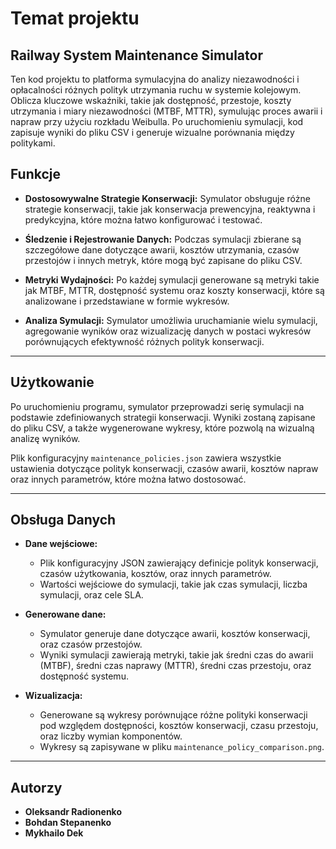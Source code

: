 # Temat projektu

## Railway System Maintenance Simulator

Ten kod projektu to platforma symulacyjna do analizy niezawodności i opłacalności różnych polityk utrzymania ruchu w systemie kolejowym. Oblicza kluczowe wskaźniki, takie jak dostępność, przestoje, koszty utrzymania i miary niezawodności (MTBF, MTTR), symulując proces awarii i napraw przy użyciu rozkładu Weibulla. Po uruchomieniu symulacji, kod zapisuje wyniki do pliku CSV i generuje wizualne porównania między politykami.

## Funkcje

- **Dostosowywalne Strategie Konserwacji:**
  Symulator obsługuje różne strategie konserwacji, takie jak konserwacja prewencyjna, reaktywna i predykcyjna, które można łatwo konfigurować i testować.
  
- **Śledzenie i Rejestrowanie Danych:**
  Podczas symulacji zbierane są szczegółowe dane dotyczące awarii, kosztów utrzymania, czasów przestojów i innych metryk, które mogą być zapisane do pliku CSV.

- **Metryki Wydajności:**
  Po każdej symulacji generowane są metryki takie jak MTBF, MTTR, dostępność systemu oraz koszty konserwacji, które są analizowane i przedstawiane w formie wykresów.

- **Analiza Symulacji:**
  Symulator umożliwia uruchamianie wielu symulacji, agregowanie wyników oraz wizualizację danych w postaci wykresów porównujących efektywność różnych polityk konserwacji.

---

## Użytkowanie

Po uruchomieniu programu, symulator przeprowadzi serię symulacji na podstawie zdefiniowanych strategii konserwacji. Wyniki zostaną zapisane do pliku CSV, a także wygenerowane wykresy, które pozwolą na wizualną analizę wyników. 

Plik konfiguracyjny `maintenance_policies.json` zawiera wszystkie ustawienia dotyczące polityk konserwacji, czasów awarii, kosztów napraw oraz innych parametrów, które można łatwo dostosować.

---

## Obsługa Danych

- **Dane wejściowe:**
  - Plik konfiguracyjny JSON zawierający definicje polityk konserwacji, czasów użytkowania, kosztów, oraz innych parametrów.
  - Wartości wejściowe do symulacji, takie jak czas symulacji, liczba symulacji, oraz cele SLA.

- **Generowane dane:**
  - Symulator generuje dane dotyczące awarii, kosztów konserwacji, oraz czasów przestojów.
  - Wyniki symulacji zawierają metryki, takie jak średni czas do awarii (MTBF), średni czas naprawy (MTTR), średni czas przestoju, oraz dostępność systemu.

- **Wizualizacja:**
  - Generowane są wykresy porównujące różne polityki konserwacji pod względem dostępności, kosztów konserwacji, czasu przestoju, oraz liczby wymian komponentów.
  - Wykresy są zapisywane w pliku `maintenance_policy_comparison.png`.

---

## Autorzy

- **Oleksandr Radionenko**
- **Bohdan Stepanenko**
- **Mykhailo Dek**



